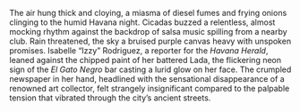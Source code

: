 The air hung thick and cloying, a miasma of diesel fumes and frying onions clinging to the humid Havana night.  Cicadas buzzed a relentless, almost mocking rhythm against the backdrop of salsa music spilling from a nearby club.  Rain threatened, the sky a bruised purple canvas heavy with unspoken promises.  Isabelle “Izzy” Rodriguez, a reporter for the *Havana Herald*, leaned against the chipped paint of her battered Lada, the flickering neon sign of the *El Gato Negro* bar casting a lurid glow on her face.  The crumpled newspaper in her hand, headlined with the sensational disappearance of a renowned art collector, felt strangely insignificant compared to the palpable tension that vibrated through the city’s ancient streets.
